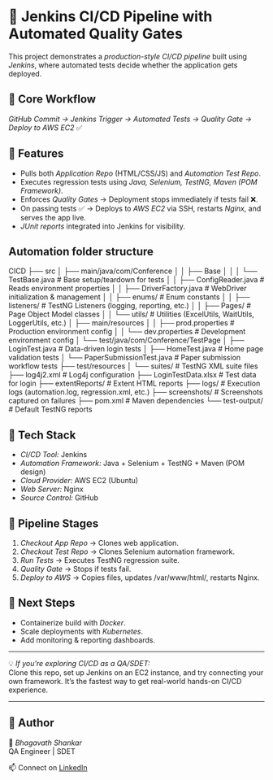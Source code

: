 # 🚀 Jenkins CI/CD Pipeline with Automated Quality Gates  

This project demonstrates a *production-style CI/CD pipeline* built using *Jenkins*, where automated tests decide whether the application gets deployed.  

## 🔹 Core Workflow
*GitHub Commit → Jenkins Trigger → Automated Tests → Quality Gate → Deploy to AWS EC2* ✅  

## 🔹 Features
- Pulls both *Application Repo* (HTML/CSS/JS) and *Automation Test Repo*.  
- Executes regression tests using *Java, Selenium, TestNG, Maven (POM Framework)*.  
- Enforces *Quality Gates* → Deployment stops immediately if tests fail ❌.  
- On passing tests ✅ → Deploys to *AWS EC2* via SSH, restarts *Nginx*, and serves the app live.  
- *JUnit reports* integrated into Jenkins for visibility.  

## Automation folder structure

CICD
├── src
│ ├── main/java/com/Conference
│ │ ├── Base
│ │ │ └── TestBase.java # Base setup/teardown for tests
│ │ ├── ConfigReader.java # Reads environment properties
│ │ ├── DriverFactory.java # WebDriver initialization & management
│ │ ├── enums/ # Enum constants
│ │ ├── listeners/ # TestNG Listeners (logging, reporting, etc.)
│ │ ├── Pages/ # Page Object Model classes
│ │ └── utils/ # Utilities (ExcelUtils, WaitUtils, LoggerUtils, etc.)
│ ├── main/resources
│ │ ├── prod.properties # Production environment config
│ │ └── dev.properties # Development environment config
│ └── test/java/com/Conference/TestPage
│ ├── LoginTest.java # Data-driven login tests
│ ├── HomeTest.java # Home page validation tests
│ └── PaperSubmissionTest.java # Paper submission workflow tests
├── test/resources
│ └── suites/ # TestNG XML suite files
├── log4j2.xml # Log4j configuration
├── LoginTestData.xlsx # Test data for login
├── extentReports/ # Extent HTML reports
├── logs/ # Execution logs (automation.log, regression.xml, etc.)
├── screenshots/ # Screenshots captured on failures
├── pom.xml # Maven dependencies
└── test-output/ # Default TestNG reports
  

## 🔹 Tech Stack
- *CI/CD Tool:* Jenkins  
- *Automation Framework:* Java + Selenium + TestNG + Maven (POM design)  
- *Cloud Provider:* AWS EC2 (Ubuntu)  
- *Web Server:* Nginx  
- *Source Control:* GitHub  

## 🔹 Pipeline Stages
1. *Checkout App Repo* → Clones web application.  
2. *Checkout Test Repo* → Clones Selenium automation framework.  
3. *Run Tests* → Executes TestNG regression suite.  
4. *Quality Gate* → Stops if tests fail.  
5. *Deploy to AWS* → Copies files, updates /var/www/html/, restarts Nginx.  

## 🔹 Next Steps
- Containerize build with *Docker*.  
- Scale deployments with *Kubernetes*.  
- Add monitoring & reporting dashboards.  

---

💡 *If you’re exploring CI/CD as a QA/SDET:*  
Clone this repo, set up Jenkins on an EC2 instance, and try connecting your own framework. It’s the fastest way to get real-world hands-on CI/CD experience.  

---

## 📌 Author
👤 *Bhagavath Shankar*  
QA Engineer | SDET 

📫 Connect on [LinkedIn](https://www.linkedin.com/in/bhagavath-shankar-625a792b9) 
